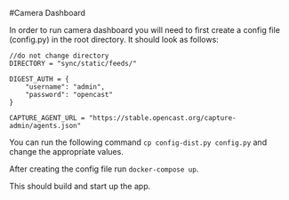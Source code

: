 #Camera Dashboard

In order to run camera dashboard you will need to first create a config file (config.py)
in the root directory. It should look as follows:

    //do not change directory
    DIRECTORY = "sync/static/feeds/"

    DIGEST_AUTH = {
        "username": "admin",
        "password": "opencast"
    }
    
    CAPTURE_AGENT_URL = "https://stable.opencast.org/capture-admin/agents.json"

You can run the following command `cp config-dist.py config.py` and change the appropriate values.
 
After creating the config file run `docker-compose up`.

This should build and start up the app.